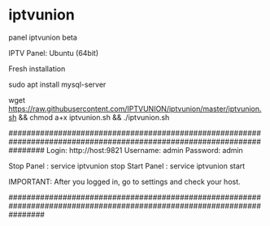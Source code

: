 # iptvunion
panel iptvunion beta

IPTV Panel: Ubuntu (64bit)


Fresh installation

sudo apt install mysql-server

wget https://raw.githubusercontent.com/IPTVUNION/iptvunion/master/iptvunion.sh && chmod a+x iptvunion.sh && ./iptvunion.sh


########################################################################################################################
Login: http://host:9821
Username: admin
Password: admin 

Stop  Panel : service iptvunion stop
Start Panel : service iptvunion start 

IMPORTANT: After you logged in, go to settings and check your host. 

########################################################################################################################
